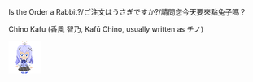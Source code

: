 Is the Order a Rabbit?/ご注文はうさぎですか?/請問您今天要來點兔子嗎？

Chino Kafu (香風 智乃, Kafū Chino, usually written as チノ)

![Chino Kafu](KafuuChino64.png "Chino Kafu")
